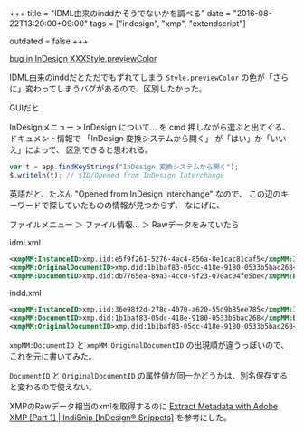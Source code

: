 +++
title = "IDML由来のinddかそうでないかを調べる"
date = "2016-08-22T13:20:00+09:00"
tags = ["indesign", "xmp", "extendscript"]

outdated = false 
+++

[bug in InDesign XXXStyle\.previewColor](https://gist.github.com/milligramme/416d6cb51a8cb555052b)

IDML由来のinddだとただでもずれてしまう `Style.previewColor` の色が「さらに」変わってしまうバグがあるので、区別したかった。

GUIだと

InDesignメニュー > InDesign について... を cmd 押しながら選ぶと出てくる、
ドキュメント情報で 「InDesign 変換システムから開く」 が「はい」か「いいえ」によって、
区別できると思われる。

```js
var t = app.findKeyStrings("InDesign 変換システムから開く");
$.writeln(t); // $ID/Opened from InDesign Interchange
```

英語だと、たぶん "Opened from InDesign Interchange" なので、
この辺のキーワードで探していたものの情報が見つからず、
なにげに、

ファイルメニュー ＞ ファイル情報... ＞ Rawデータをみていたら

idml.xml

```xml
<xmpMM:InstanceID>xmp.iid:e5f9f261-5276-4ac4-856a-8e1cac81caf5</xmpMM:InstanceID>
<xmpMM:OriginalDocumentID>xmp.did:1b1baf83-05dc-418e-9180-0533b5bac268</xmpMM:OriginalDocumentID>
<xmpMM:DocumentID>xmp.did:db7765ea-89a3-4cc0-9f23-070ac04fe5be</xmpMM:DocumentID>
```

indd.xml

```xml
<xmpMM:InstanceID>xmp.iid:36e98f2d-278c-4070-a620-55d9b85ee785</xmpMM:InstanceID>
<xmpMM:DocumentID>xmp.did:1b1baf83-05dc-418e-9180-0533b5bac268</xmpMM:DocumentID>
<xmpMM:OriginalDocumentID>xmp.did:1b1baf83-05dc-418e-9180-0533b5bac268</xmpMM:OriginalDocumentID>
```

`xmpMM:DocumentID` と `xmpMM:OriginalDocumentID` の出現順が違うっぽいので、これを元に書いてみた。

`DocumentID` と `OriginalDocumentID` の属性値が同一かどうかは、別名保存すると変わるので使えない。


XMPのRawデータ相当のxmlを取得するのに [Extract Metadata with Adobe XMP \[Part 1\] \| IndiSnip \[InDesign® Snippets\]](https://indisnip.wordpress.com/2010/08/13/extract-metadata-with-adobe-xmp/) を参考にした。

<script src="https://gist.github.com/milligramme/99373913b57f72f753d902c2391ad822.js"></script>


